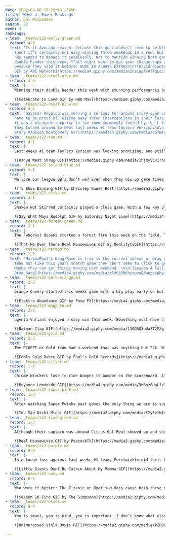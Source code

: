 ```yaml
---
date: 2022-04-08 15:22:40 -0400
title: 'Week 4: Power Rankings'
author: Del Mcspadden
season: 22
week: 4
rankings:
- team: _teams/s22-kelly-green.md
  record: 4-0
  text: "Is it Avocado season, because this guac doesn’t seem to be browning any time
    soon! It’s certainly not easy winning three weekends in a row, but \U0001F951
    has seemed to manage it seamlessly. Not to mention winning both games in their
    double header this week. Y’all might want to get your change cups and get in line
    because they said it before: GUAC IS ALWAYS EXTRA\n\n![David Giuntoli Surprise
    GIF by ABC Network](https://media4.giphy.com/media/2nsiqpAv4fTqLcLl6T/giphy.gif?cid=790b7611f4c87e8c4db873b9626c1c1b52f56409c8d475e8&rid=giphy.gif&ct=g)"
- team: _teams/s22-steel-grey.md
  record: 4-0
  text: |-
    Winning their double header this week with stunning performances by Ben Hunt and Matan it’s hard to tell if Buns of Steel will ever show a little rust. With a record like theirs the only “medal” Buns of Steel is going for is Stainless. No white refrigerators here.

    ![Celebrate In Love GIF by HBO Max](https://media0.giphy.com/media/BPJmthQ3YRwD6QqcVD/giphy.gif?cid=790b761121637a9a5842ddb1c9264f9c98220517a9f18d3d&rid=giphy.gif&ct=g)
- team: _teams/s22-royal-blue.md
  record: 3-1
  text: "Gaystar Royalco was serving a serious turnaround story even Logan Roy would
    have to be proud of. Giving away three interceptions in their loss against \U0001F951,
    it was a pleasant surprise to see them seemingly fueled by the L in the next game.
    They turned around to beat last weeks #1 team Taylors Version.\n\n![American Horror
    Story Madison Montgomery GIF](https://media4.giphy.com/media/3o7WTyfrAJcQocEBgc/giphy.gif?cid=790b7611bc10c7e5d8967c1933e9669aa2ab977c58ffc838&rid=giphy.gif&ct=g)"
- team: _teams/s22-red.md
  record: 4-1
  text: |-
    Last weeks #1 team Taylors Version was looking promising, and still does. This week, Connor Starr had another breakout weekend scoring multiple TD’s. Nevertheless, we’re all wondering if there’s history with Gaystar Royalco because this team walked away from their first L like a bad breakup. After that game they might be singing a different tune. Reputation (Taylor’s Version) perhaps?

    ![Kanye West Shrug GIF](https://media1.giphy.com/media/1hjmySJVirhOU/giphy.gif?cid=790b76110e6ab8a04cf2f30c1f868d3df93635a549f30977&rid=giphy.gif&ct=g)
- team: _teams/s22-island-blue.md
  record: 3-1
  text: |-
    We love our league QB’s don’t we? Even when they mix up game times and show up late right after a huge play? All shade aside it really must not have mattered because QB Jim Connolly and team showed us just how easy it is for them to shut a team out in the second half and win the game. Sun hats off to Easy Lei for making winning look not so hard.

    ![Tv Show Dancing GIF by Chrisley Knows Best](https://media1.giphy.com/media/3oz8xXUXODTG49GGaI/giphy.gif?cid=790b761150e5c00ce12f84a375565537b7eef75fe5cc2a69&rid=giphy.gif&ct=g)
- team: _teams/s22-olive.md
  record: 3-1
  text: |-
    Shaken Not Stirred certainly played a close game. With a few key players missing and one point in between them and a tough loss they cut it a little close for comfort. Regardless, they were able to pull out a win. Hopefully next week they’ve got a full roster or the only thing shaken might not be their martinis.

    ![Say What Maya Rudolph GIF by Saturday Night Live](https://media4.giphy.com/media/j9SlCd2tXnh4zF8UsU/giphy.gif?cid=790b7611740e67a195606efb5ba2f49366909c3eeeeba88e&rid=giphy.gif&ct=g)
- team: _teams/s22-forest-green.md
  record: 2-1
  text: |-
    The Fwhorest Queens started a forest fire this week on the field. There's no arguing that QB Keith Holleran played the game his birthday deserved. However, there was plenty of speculation to why Shaq Brooks showed up right before the half, tired and tipsy. Did the girls have him shaking in his boots after last weeks power rankings? If so, do it again. That pick six and touchdown were cute for you. Maybe it was just the tequila though.

    ![That Ho Over There Real Housewives Gif By RealitytvGIF](https://media0.giphy.com/media/ChqSKnatBGvWo/giphy.gif?cid=790b761157efa84e96669822a4f82f84c43ea8e1b934021d&rid=giphy.gif&ct=g)
- team: _teams/s22-maroon.md
  record: 2-2
  text: "MaroonPaul's Drag Race is true to the current season of drag race. Talented
    team but like this years snatch game they can't seem to click to get the win.
    Maybe they can get things moving next weekend. \n\n![Season 4 Falling GIF by RuPaul's
    Drag Race](https://media4.giphy.com/media/elHCBSN6hjvpvsQ8nn/giphy.gif?cid=790b7611b2bbf2898b131401d3cc451d0ce25185a3dd3c3b&rid=giphy.gif&ct=g)"
- team: _teams/s22-dark-orange.md
  record: 2-2
  text: |-
    Orange Queery started this weeks game with a big play early on but their momentum didn’t last longer than the first half. If there's one thing we know no one enjoys not being able to finish and I’m sure this team is no different. Hopefully they find a more satisfying ending in next weeks game.

    ![Elektra Abundance GIF by Pose FX](https://media4.giphy.com/media/gk49IugT8aPmo6ACSH/giphy.gif?cid=790b7611260c412c203d7b2a70b7ca216b7b509f5b961f3a&rid=giphy.gif&ct=g)
- team: _teams/s22-magenta.md
  record: 2-2
  text: |-
    μgenta Variant enjoyed a cozy win this week. Something must have clicked for this team because things were working on the field. Other teams may want to watch closely but don’t get too close….this variants a strong one.

    ![Batman Clap GIF](https://media2.giphy.com/media/11OOAQSnUaZT2M/giphy.gif?cid=790b76116e62e9ebe0305deaff9275aa70773783cce0ebec&rid=giphy.gif&ct=g)
- team: _teams/s22-gold.md
  record: 2-2
  text: |-
    The DCGFFT or Gold team had a weekend that was anything but 24k. With their first two losses its no shock to hear they needed a few Truly’s between games. Even so, they put up a great fight in both but came a little bit short of the mark. Give them a few days and maybe a few more truly and trust me they’ll be back to their gold standard.

    ![Fools Gold Dance GIF by Fool's Gold Records](https://media1.giphy.com/media/3oEjI44tLdBXYC4gUM/giphy.gif?cid=790b76116474a7873ee2e9661202891eeddca12e84134a83&rid=giphy.gif&ct=g)
- team: _teams/s22-silver.md
  record: 1-3
  text: |-
    Chrome Wreckers love to ride bumper to bumper on the scoreboard. After a 20-19 win last week they found themselves with a 19-20 loss this week. With an athletic roster and experienced players fingers crossed they can turn things around. If they don’t learn how to create some distance the only thing getting wrecked will be their record.

    ![Beyonce Lemonade GIF](https://media4.giphy.com/media/3o6ozBUuLfzTCngAFi/giphy.gif?cid=790b7611e6f2d77a75a895772f967441eadb6cb828b77e54&rid=giphy.gif&ct=g)
- team: _teams/s22-super-pink.md
  record: 1-3
  text: |-
    After watching Super Pwinks past games the only thing we are is super-ised that they were able to pull off a win this weekend. Plagued with injuries and absences, who could have predicted that interim captain Nikki would lead this team play after play to their first win. Inspired by her performance no doubt, Derrick Holt put on a show of his own with a game changing pick 6. Be warned. If they keep that energy and that bench clears up the Super Pwinks could give any team a run for their money.

    ![You Mad Nicki Minaj GIF](https://media2.giphy.com/media/E2y5elN1trncA/giphy.gif?cid=790b7611fabd91bcfa8a2be6f5f52d1bf017dd7e844f7e6d&rid=giphy.gif&ct=g)
- team: _teams/s22-lime-green.md
  record: 1-3
  text: |-
    Although their captain was abroad Citrus Got Real showed up and showed out this week. Getting their first win against My Neck, My Black. Let’s see if they can do it again next week in their fruit filled bout with Orange queery.

    ![Real Housewives GIF by PeacockTV](https://media2.giphy.com/media/3f9RNu7ubaDWIjf88k/giphy.gif?cid=790b761146b43027ca1599a718edad6d562950994f74c53c&rid=giphy.gif&ct=g)
- team: _teams/s22-purple.md
  record: 0-3
  text: |-
    In a tough loss against last weeks #1 team, Peritwinkle did their best but ultimately came up short. Nevertheless, Twinkerbelle must have been sprinkling a little fairy dust on this team because Drew Crane was flying all over the field. Maybe next week the rest of the Lost Boys will grow up a little and put up enough numbers to beat the grown ups.

    ![Little Giants Dont Be Talkin About My Momma GIF](https://media2.giphy.com/media/7pYzDodqTkZy/giphy.gif?cid=790b7611d0aee9ffe0a5a8591f78a98e0b2f01e4f77771ed&rid=giphy.gif&ct=g)
- team: _teams/s22-navy.md
  record: 0-4
  text: |-
    Who wore it better: The Titanic or Boat’s N Hoes cause both these ships are sinking. With a third week of losses (admittedly against good teams), what do boats and hoes have in common? In this case they all seem to go down. Hopefully there's a life raft on board cause somebody needs saving.

    ![Season 20 Fire GIF by The Simpsons](https://media2.giphy.com/media/xT5LMHkEg6runrYJuo/giphy.gif?cid=790b7611d0984cb08b8ad30f06c5711d37a04b9ed820c8d0&rid=giphy.gif&ct=g)
- team: _teams/s22-black.md
  record: 0-4
  text: |-
    You is smart, you is kind, you is important. I don’t know what else to say to y’all at this point. Better luck next week.

    ![Unimpressed Viola Davis GIF](https://media2.giphy.com/media/kZD8cN1MycfKw/giphy.gif?cid=790b761149c9f2f12aa1169ee9b4ca97931a40fe27f4aa3b&rid=giphy.gif&ct=g)

---
```

